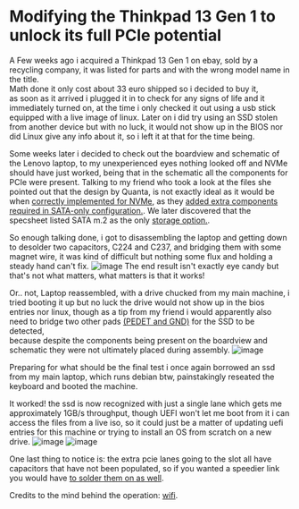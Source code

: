 # Modifying the Thinkpad 13 Gen 1 to unlock its full PCIe potential
A Few weeks ago i acquired a Thinkpad 13 Gen 1 on ebay, sold by a recycling company, it was listed for parts
and with the wrong model name in the title.  
Math done it only cost about 33 euro shipped so i decided to buy it,  
as soon as it arrived i plugged it in to check for any signs of life and it immediately turned on, 
at the time i only checked it out using a usb stick equipped with a live image of linux.
Later on i did try using an SSD stolen from another device but with no luck, it would not show up in the BIOS nor did Linux give any info about it, 
so i left it at that for the time being.  

Some weeks later i decided to check out the boardview and schematic of the Lenovo laptop, to my unexperienced eyes nothing looked off and NVMe should have just worked, being that in the schematic
all the components for PCIe were present.
Talking to my friend who took a look at the files she pointed out that the design by Quanta,
is not exactly ideal as it would be when [correctly implemented for NVMe](https://github.com/user-attachments/assets/8c6cde96-698f-4264-8fcb-caac52429b33), as they [added extra components required in SATA-only configuration.](https://github.com/user-attachments/assets/84771b44-804d-449d-a28c-5a9eb1dad497).
We later discovered that the specsheet listed SATA m.2 as the only [storage option.](https://github.com/user-attachments/assets/08a2fda6-a2ea-44c7-a890-eeec80adb582).

So enough talking done, i got to disassembling the laptop and getting down to desolder two capacitors, C224 and C237, and bridging them with some magnet wire,
it was kind of difficult but nothing some flux and holding a steady hand can't fix. 
![image](https://github.com/user-attachments/assets/47bae9c3-e3e3-4adb-8fd6-e4970c90c5b4)
The end result isn't exactly eye candy but that's not what matters, what matters is that it works!


Or.. not, Laptop reassembled, with a drive chucked from my main machine, i tried booting it up but no luck the drive would not show up in the bios entries nor linux, 
though as a tip from my friend i would apparently also need to bridge two other pads [(PEDET and GND)](https://github.com/user-attachments/assets/807ed9ac-0f56-4f43-aea4-028ddc73a5bb) for the SSD to be detected,  
because despite the components being present on the boardview and schematic they were not ultimately placed during assembly.
![image](https://github.com/user-attachments/assets/f1ebd3a9-682c-41c5-9b0f-7b0e58dfb861)

Preparing for what should be the final test i once again borrowed an ssd from my main laptop, which runs debian btw, painstakingly reseated the keyboard and 
booted the machine.

It worked! the ssd is now recognized with just a single lane which gets me approximately 1GB/s throughput, 
though UEFI won't let me boot from it i can access the files from a live iso, so it could just be a matter of updating uefi entries for this machine or trying to install
an OS from scratch on a new drive.
![image](https://github.com/user-attachments/assets/fc76c305-e988-4225-9e03-555e460800b7)
![image](https://github.com/user-attachments/assets/b0a3e3ff-e26d-47cf-b1c6-aaf974d52678)

One last thing to notice is: the extra pcie lanes going to the slot all have capacitors that have not been populated, so if you wanted a speedier link you would have [to solder them on as well](https://github.com/user-attachments/assets/058d3fbe-3e6c-4f1c-a9fd-9d0444f03298).

Credits to the mind behind the operation: [wifi](https://github.com/a-little-wifi).
